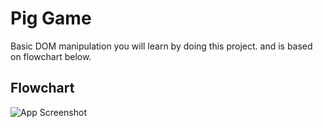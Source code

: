 
# Pig Game

Basic  DOM manipulation you will learn by doing this project.
and is based on flowchart below.



## Flowchart

![App Screenshot](https://rezaghoreyshiweb.github.io/pig-game/pig-game-flowchart.png)

